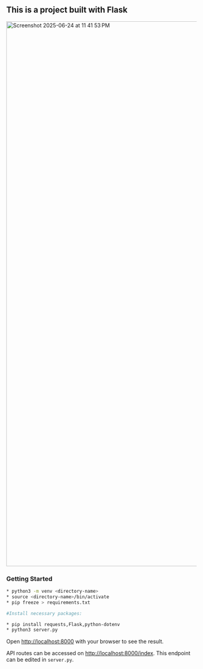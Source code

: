 ## This is a project built with Flask

<img width="1440" alt="Screenshot 2025-06-24 at 11 41 53 PM" src="https://github.com/user-attachments/assets/5d9d9941-b589-41fa-8b7d-c09e8de9a154" />

### Getting Started

```bash
* python3 -m venv <directory-name>
* source <directory-name>/bin/activate
* pip freeze > requirements.txt

#Install necessary packages:

* pip install requests,Flask,python-dotenv
* python3 server.py
```

Open [http://localhost:8000](http://localhost:8000) with your browser to see the result.

API routes can be accessed on [http://localhost:8000/index](http://localhost:3000/index). This endpoint can be edited in `server.py`.
